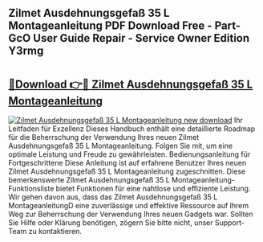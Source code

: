 ## Zilmet Ausdehnungsgefaß 35 L Montageanleitung PDF Download Free - Part-GcO User Guide Repair - Service Owner Edition Y3rmg

# <h2><a href="http://df6j5w.blite.top/?on=Zilmet+Ausdehnungsgefa%c3%9f+35+L+Montageanleitung">🔗Download 👉🔴 Zilmet Ausdehnungsgefaß 35 L Montageanleitung</a></h2>

[![Zilmet Ausdehnungsgefaß 35 L Montageanleitung new download](https://i.imgur.com/lujVjoI.png)](http://df6j5w.blite.top/?on=Zilmet+Ausdehnungsgefa%c3%9f+35+L+Montageanleitung)
Ihr Leitfaden für Exzellenz Dieses Handbuch enthält eine detaillierte Roadmap für die Beherrschung der Verwendung Ihres neuen Zilmet Ausdehnungsgefaß 35 L Montageanleitung. Folgen Sie mit, um eine optimale Leistung und Freude zu gewährleisten. Bedienungsanleitung für Fortgeschrittene Diese Anleitung ist auf erfahrene Benutzer Ihres neuen Zilmet Ausdehnungsgefaß 35 L Montageanleitung zugeschnitten. Diese bemerkenswerte Zilmet Ausdehnungsgefaß 35 L Montageanleitung-Funktionsliste bietet Funktionen für eine nahtlose und effiziente Leistung. Wir gehen davon aus, dass das Zilmet Ausdehnungsgefaß 35 L MontageanleitungD eine zuverlässige und effektive Ressource auf Ihrem Weg zur Beherrschung der Verwendung Ihres neuen Gadgets war. Sollten Sie Hilfe oder Klärung benötigen, zögern Sie bitte nicht, unser Support-Team zu kontaktieren.
